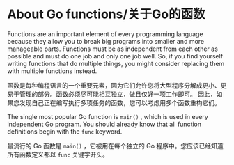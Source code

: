 # About Go functions/关于Go的函数

Functions are an important element of every programming language because they allow
you to break big programs into smaller and more manageable parts. Functions must be as
independent from each other as possible and must do one job and only one job well. So, if
you find yourself writing functions that do multiple things, you might consider replacing
them with multiple functions instead.

函数是每种编程语言的一个重要元素，因为它们允许您将大型程序分解成更小、更易于管理的部分。函数必须尽可能相互独立，做且仅好一项工作即可。 因此，如果您发现自己正在编写执行多项任务的函数，您可以考虑用多个函数重构它们。

The single most popular Go function is `main()` , which is used in every independent Go
program. You should already know that all function definitions begin with the `func`
keyword.

最流行的 Go 函数是 `main()` ，它被用在每个独立的 Go 程序中。您应该已经知道所有函数定义都以 `func` 关键字开头。